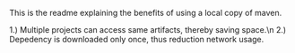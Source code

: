 This is the readme explaining the benefits of using a local copy of maven. 

1.) Multiple projects can access same artifacts, thereby saving space.\n
2.) Depedency is downloaded only once, thus reduction network usage.
